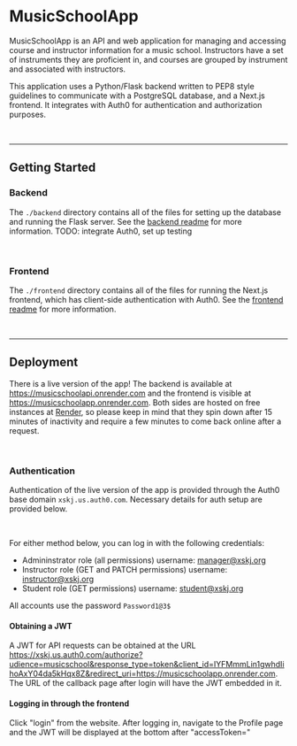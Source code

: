 # MusicSchoolApp

MusicSchoolApp is an API and web application for managing and accessing course and instructor information for a music school. Instructors have a set of instruments they are proficient in, and courses are grouped by instrument and associated with instructors.

This application uses a Python/Flask backend written to PEP8 style guidelines to communicate with a PostgreSQL database, and a Next.js frontend. It integrates with Auth0 for authentication and authorization purposes.

<br>

___

## Getting Started

### Backend

The `./backend` directory contains all of the files for setting up the database and running the Flask server. See the [backend readme](./backend/README.md) for more information.
TODO: integrate Auth0, set up testing

<br>

### Frontend

The `./frontend` directory contains all of the files for running the Next.js frontend, which has client-side authentication with Auth0. See the [frontend readme](./frontend/README.md) for more information.

<br>

___

## Deployment

There is a live version of the app! The backend is available at https://musicschoolapi.onrender.com and the frontend is visible at https://musicschoolapp.onrender.com. Both sides are hosted on free instances at [Render](https://render.com/), so please keep in mind that they spin down after 15 minutes of inactivity and require a few minutes to come back online after a request.

<br>

### Authentication

Authentication of the live version of the app is provided through the Auth0 base domain `xskj.us.auth0.com`. Necessary details for auth setup are provided below.

<br>

For either method below, you can log in with the following credentials:

* Admininstrator role (all permissions) username: manager@xskj.org
* Instructor role (GET and PATCH permissions) username: instructor@xskj.org
* Student role (GET permissions) username: student@xskj.org

All accounts use the password `Password1@3$`

#### **Obtaining a JWT**

A JWT for API requests can be obtained at the URL https://xskj.us.auth0.com/authorize?udience=musicschool&response_type=token&client_id=IYFMmmLin1gwhdIihoAxY04da5kHqx8Z&redirect_uri=https://musicschoolapp.onrender.com. The URL of the callback page after login will have the JWT embedded in it.

#### **Logging in through the frontend**

Click "login" from the website. After logging in, navigate to the Profile page and the JWT will be displayed at the bottom after "accessToken="